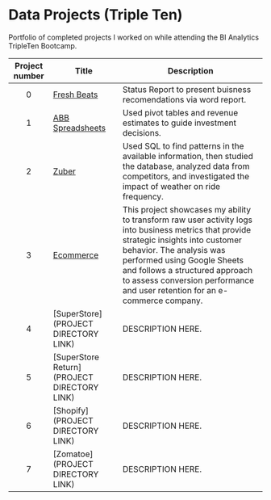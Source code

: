 # Data Projects (Triple Ten)
Portfolio of completed projects I worked on while attending the BI Analytics TripleTen Bootcamp.

| Project number | Title | Description |
| :-----------: | ----------- |----------- |
| 0 | [Fresh Beats](https://github.com/LasAdams/BIanalystprojects/tree/main/Fresh%20Beats) | Status Report to present buisness recomendations via word report. |
| 1 | [ABB Spreadsheets](https://github.com/LasAdams/BIanalystprojects/tree/main/ABB%20Spreadsheets) | Used pivot tables and revenue estimates to guide investment decisions. |
| 2 | [Zuber](https://github.com/LasAdams/BIanalystprojects/tree/main/Zuber) | Used SQL to find patterns in the available information, then studied the database, analyzed data from competitors, and investigated the impact of weather on ride frequency. |
| 3 | [Ecommerce](https://github.com/LasAdams/BIanalystprojects/tree/main/Ecommerce) |This project showcases my ability to transform raw user activity logs into business metrics that provide strategic insights into customer behavior. The analysis was performed using Google Sheets and follows a structured approach to assess conversion performance and user retention for an e-commerce company. |
| 4 | [SuperStore](PROJECT DIRECTORY LINK) | DESCRIPTION HERE. |
| 5 | [SuperStore Return](PROJECT DIRECTORY LINK) | DESCRIPTION HERE. |
| 6 | [Shopify](PROJECT DIRECTORY LINK) | DESCRIPTION HERE. |
| 7 | [Zomatoe](PROJECT DIRECTORY LINK) | DESCRIPTION HERE. |

